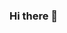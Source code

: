 ### Hi there 👋

<!--
**YardenC-cpu/YardenC-cpu** is a ✨ _special_ ✨ repository because its `README.md` (this file) appears on your GitHub profile.

Here are some ideas to get you started:

- 🔭 I’m currently working on writing new applicatons using differents APIs
- 🌱 I’m currently learning JavaScript, Node.js, and Python 
- 👯 I’m looking to collaborate on interesting projects 
- 💬 Ask me about anything!
- 📫 How to reach me: find me on LinkedIn: https://www.linkedin.com/in/yarden-carmeli-390201119 or email: yardencarmeli@gmail.com

